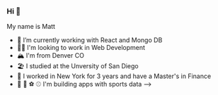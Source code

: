 ### Hi 👋

My name is Matt


- 🔭 I’m currently working with React and Mongo DB
- 👨‍💻 I'm looking to work in Web Development
- 🏔️ I'm from Denver CO
- 🏖️ I studied at the Unversity of San Diego
- 👔 I worked in New York for 3 years and have a Master's in Finance
- 🏈 🏀 ⚽ ⚾ I'm building apps with sports data
-->


